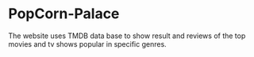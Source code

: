 # PopCorn-Palace
The website uses TMDB data base to show result and reviews of the top movies and tv shows popular in specific genres.
